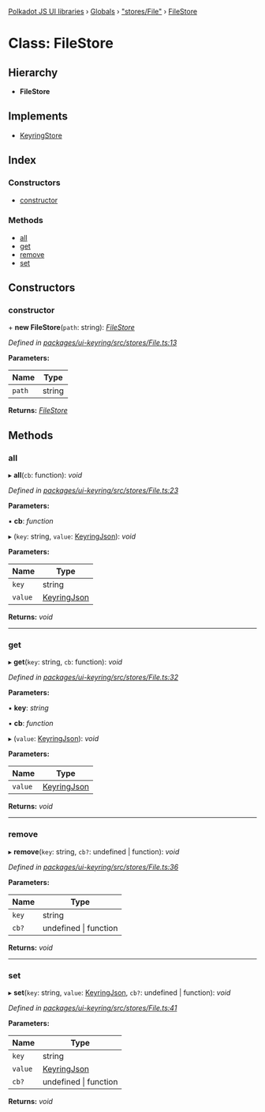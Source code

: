 [Polkadot JS UI libraries](../README.md) › [Globals](../globals.md) › ["stores/File"](../modules/_stores_file_.md) › [FileStore](_stores_file_.filestore.md)

# Class: FileStore

## Hierarchy

* **FileStore**

## Implements

* [KeyringStore](../interfaces/_types_.keyringstore.md)

## Index

### Constructors

* [constructor](_stores_file_.filestore.md#constructor)

### Methods

* [all](_stores_file_.filestore.md#all)
* [get](_stores_file_.filestore.md#get)
* [remove](_stores_file_.filestore.md#remove)
* [set](_stores_file_.filestore.md#set)

## Constructors

###  constructor

\+ **new FileStore**(`path`: string): *[FileStore](_stores_file_.filestore.md)*

*Defined in [packages/ui-keyring/src/stores/File.ts:13](https://github.com/polkadot-js/ui/blob/371262d0/packages/ui-keyring/src/stores/File.ts#L13)*

**Parameters:**

Name | Type |
------ | ------ |
`path` | string |

**Returns:** *[FileStore](_stores_file_.filestore.md)*

## Methods

###  all

▸ **all**(`cb`: function): *void*

*Defined in [packages/ui-keyring/src/stores/File.ts:23](https://github.com/polkadot-js/ui/blob/371262d0/packages/ui-keyring/src/stores/File.ts#L23)*

**Parameters:**

▪ **cb**: *function*

▸ (`key`: string, `value`: [KeyringJson](../interfaces/_types_.keyringjson.md)): *void*

**Parameters:**

Name | Type |
------ | ------ |
`key` | string |
`value` | [KeyringJson](../interfaces/_types_.keyringjson.md) |

**Returns:** *void*

___

###  get

▸ **get**(`key`: string, `cb`: function): *void*

*Defined in [packages/ui-keyring/src/stores/File.ts:32](https://github.com/polkadot-js/ui/blob/371262d0/packages/ui-keyring/src/stores/File.ts#L32)*

**Parameters:**

▪ **key**: *string*

▪ **cb**: *function*

▸ (`value`: [KeyringJson](../interfaces/_types_.keyringjson.md)): *void*

**Parameters:**

Name | Type |
------ | ------ |
`value` | [KeyringJson](../interfaces/_types_.keyringjson.md) |

**Returns:** *void*

___

###  remove

▸ **remove**(`key`: string, `cb?`: undefined | function): *void*

*Defined in [packages/ui-keyring/src/stores/File.ts:36](https://github.com/polkadot-js/ui/blob/371262d0/packages/ui-keyring/src/stores/File.ts#L36)*

**Parameters:**

Name | Type |
------ | ------ |
`key` | string |
`cb?` | undefined &#124; function |

**Returns:** *void*

___

###  set

▸ **set**(`key`: string, `value`: [KeyringJson](../interfaces/_types_.keyringjson.md), `cb?`: undefined | function): *void*

*Defined in [packages/ui-keyring/src/stores/File.ts:41](https://github.com/polkadot-js/ui/blob/371262d0/packages/ui-keyring/src/stores/File.ts#L41)*

**Parameters:**

Name | Type |
------ | ------ |
`key` | string |
`value` | [KeyringJson](../interfaces/_types_.keyringjson.md) |
`cb?` | undefined &#124; function |

**Returns:** *void*
